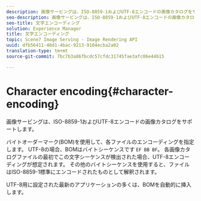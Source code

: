 ```yaml
---
description: 画像サービングは、ISO-8859-1およびUTF-8エンコードの画像カタログをサポートします。
seo-description: 画像サービングは、ISO-8859-1およびUTF-8エンコードの画像カタログをサポートします。
seo-title: 文字エンコーディング
solution: Experience Manager
title: 文字エンコーディング
topic: Scene7 Image Serving - Image Rendering API
uuid: dfb56411-40d1-4bac-9213-9104ecba2a02
translation-type: tm+mt
source-git-commit: 7bc7b3a86fbcdc57cfdc31745fae3afc06e44b15

---
```



# Character encoding{#character-encoding}

画像サービングは、ISO-8859-1およびUTF-8エンコードの画像カタログをサポートします。

バイトオーダーマーク(BOM)を使用して、各ファイルのエンコーディングを指定します。 UTF-8の場合、BOMはバイトシーケンスです `EF BB BF`。 各画像カタログファイルの最初でこの文字シーケンスが検出された場合、UTF-8エンコーディングが想定されます。 その他のバイトシーケンスを使用すると、ファイルはISO-8859-1標準にエンコードされたものとして解釈されます。

UTF-8用に設定された最新のアプリケーションの多くは、BOMを自動的に挿入します。
